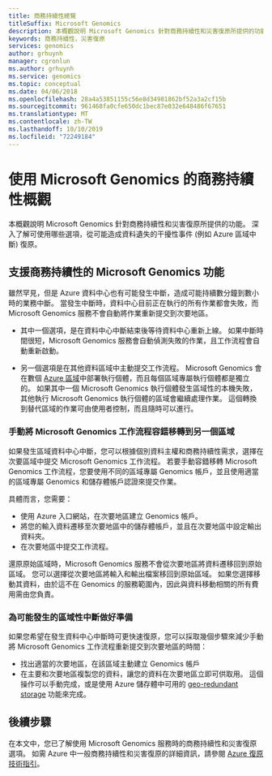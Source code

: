 ```yaml
---
title: 商務持續性總覽
titleSuffix: Microsoft Genomics
description: 本概觀說明 Microsoft Genomics 針對商務持續性和災害復原所提供的功能。
keywords: 商務持續性，災害復原
services: genomics
author: grhuynh
manager: cgronlun
ms.author: grhuynh
ms.service: genomics
ms.topic: conceptual
ms.date: 04/06/2018
ms.openlocfilehash: 28a4a53851155c56e8d34981862bf52a3a2cf15b
ms.sourcegitcommit: 961468fa0cfe650dc1bec87e032e648486f67651
ms.translationtype: MT
ms.contentlocale: zh-TW
ms.lasthandoff: 10/10/2019
ms.locfileid: "72249184"
---
```

# <a name="overview-of-business-continuity-with-microsoft-genomics"></a>使用 Microsoft Genomics 的商務持續性概觀
本概觀說明 Microsoft Genomics 針對商務持續性和災害復原所提供的功能。 深入了解可使用哪些選項，從可能造成資料遺失的干擾性事件 (例如 Azure 區域中斷) 復原。 


## <a name="microsoft-genomics-features-that-support-business-continuity"></a>支援商務持續性的 Microsoft Genomics 功能 
雖然罕見，但是 Azure 資料中心也有可能發生中斷，造成可能持續數分鐘到數小時的業務中斷。 當發生中斷時，資料中心目前正在執行的所有作業都會失敗，而 Microsoft Genomics 服務不會自動將作業重新提交到次要地區。 

* 其中一個選項，是在資料中心中斷結束後等待資料中心重新上線。 如果中斷時間很短，Microsoft Genomics 服務會自動偵測失敗的作業，且工作流程會自動重新啟動。

* 另一個選項是在其他資料區域中主動提交工作流程。 Microsoft Genomics 會在數個 [Azure 區域](https://azure.microsoft.com/regions/services/)中部署執行個體，而且每個區域專屬執行個體都是獨立的。 如果其中一個 Microsoft Genomics 執行個體發生區域性的本機失敗，其他執行 Microsoft Genomics 執行個體的區域會繼續處理作業。 這個轉換到替代區域的作業可由使用者控制，而且隨時可以進行。


### <a name="manually-failover-microsoft-genomics-workflows-to-another-region"></a>手動將 Microsoft Genomics 工作流程容錯移轉到另一個區域
如果發生區域資料中心中斷，您可以根據個別資料主權和商務持續性需求，選擇在次要區域中提交 Microsoft Genomics 工作流程。 若要手動容錯移轉 Microsoft Genomics 工作流程，您要使用不同的區域專屬 Genomics 帳戶，並且使用適當的區域專屬 Genomics 和儲存體帳戶認證來提交作業。

具體而言，您需要：
* 使用 Azure 入口網站，在次要地區建立 Genomics 帳戶。 
* 將您的輸入資料遷移至次要地區中的儲存體帳戶，並且在次要地區中設定輸出資料夾。
* 在次要地區中提交工作流程。

還原原始區域時，Microsoft Genomics 服務不會從次要地區將資料遷移回到原始區域。 您可以選擇從次要地區將輸入和輸出檔案移回到原始區域。  如果您選擇移動其資料，由於這不在 Genomics 的服務範圍內，因此與資料移動相關的所有費用需由您負責。 

### <a name="preparing-for-a-possible-region-specific-outage"></a>為可能發生的區域性中斷做好準備
如果您希望在發生資料中心中斷時可更快速復原，您可以採取幾個步驟來減少手動將 Microsoft Genomics 工作流程重新提交到次要地區的時間：

* 找出適當的次要地區，在該區域主動建立 Genomics 帳戶
* 在主要和次要地區複製您的資料，讓您的資料在次要地區立即可供取用。 這個操作可以手動完成，或是使用 Azure 儲存體中可用的 [geo-redundant storage](https://docs.microsoft.com/azure/storage/common/storage-redundancy) 功能來完成。 

## <a name="next-steps"></a>後續步驟
在本文中，您已了解使用 Microsoft Genomics 服務時的商務持續性和災害復原選項。 如需 Azure 中一般商務持續性和災害復原的詳細資訊，請參閱 [Azure 復原技術指引](https://docs.microsoft.com/azure/architecture/resiliency/recovery-loss-azure-region)。 